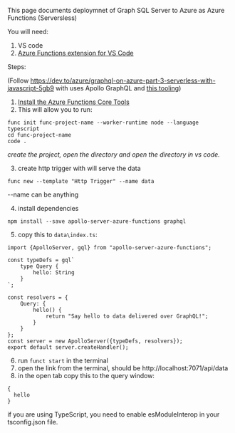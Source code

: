 This page documents deploymnet of Graph SQL Server to Azure as Azure Functions (Serversless)

You will need:

1. VS code
2. [Azure Functions extension for VS Code](https://marketplace.visualstudio.com/items?itemName=ms-azuretools.vscode-azurefunctions)


Steps:

(Follow https://dev.to/azure/graphql-on-azure-part-3-serverless-with-javascript-5gb9 with uses Apollo GraphQL and [this tooling](https://www.apollographql.com/docs/apollo-server/deployment/azure-functions/))

1. [Install the Azure Functions Core Tools](https://docs.microsoft.com/en-us/azure/azure-functions/functions-run-local?tabs=windows%2Ccsharp%2Cbash&WT.mc_id=techcommunity-blog-aapowell#v2)
2. This will allow you to run:

```
func init func-project-name --worker-runtime node --language typescript
cd func-project-name
code .
```
_create the project, open the directory and open the directory in vs code._

3. create http trigger with will serve the data
```
func new --template "Http Trigger" --name data
```
--name can be anything

4. install dependencies
```
npm install --save apollo-server-azure-functions graphql
```
5. copy this to `data\index.ts`:
```
import {ApolloServer, gql} from "apollo-server-azure-functions";

const typeDefs = gql`
    type Query {
        hello: String
    }
`;

const resolvers = {
	Query: {
		hello() {
			return "Say hello to data delivered over GraphQL!";
		}
	}
};
const server = new ApolloServer({typeDefs, resolvers});
export default server.createHandler();
```
6. run `funct start` in the terminal
7. open the link from the terminal, should be http://localhost:7071/api/data
8. in the open tab copy this to the query window:
```
{
  hello
}
```

if you are using TypeScript, you need to enable esModuleInterop in your tsconfig.json file.
